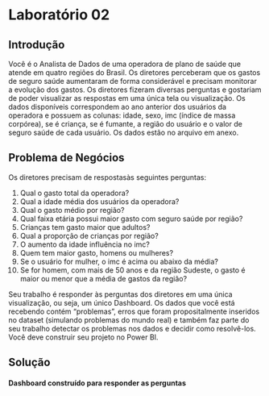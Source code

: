 # Laboratório 02

## Introdução
Você  é  o Analista de  Dados  de  uma operadora  de  plano  de  saúde  que atende em quatro regiões do Brasil. Os diretores perceberam que os gastos de seguro  saúde  aumentaram de  forma  considerável  e  precisam monitorar  a evolução dos gastos. Os diretores fizeram diversas perguntas e gostariam de poder visualizar as respostas em uma única tela ou visualização. Os  dados  disponíveis  correspondem  ao  ano  anterior  dos  usuários  da operadora e possuem as colunas: idade, sexo, imc (índice de massa corpórea), se é criança, se é fumante, a região do usuário e o valor de seguro saúde de cada usuário. Os dados estão no arquivo em anexo.

## Problema de Negócios

Os diretores precisam de respostasàs seguintes perguntas:

1. Qual o gasto total da operadora?
2. Qual a idade média dos usuários da operadora?
3. Qual o gasto médio por região?
4. Qual faixa etária possui maior gasto com seguro saúde por região?
5. Crianças tem gasto maior que adultos?
6. Qual a proporção de crianças por região?
7. O aumento da idade influência no imc?
8. Quem tem maior gasto, homens ou mulheres?
9. Se o usuário for mulher, o imc é acima ou abaixo da média?
10. Se for homem, com mais de 50 anos e da região Sudeste, o gasto é maior ou menor que a média de gastos da região?

Seu  trabalho  é  responder  às  perguntas  dos  diretores  em  uma  única visualização, ou seja, um único Dashboard. Os  dados  que  você está  recebendo  contém  “problemas”,  erros  que foram  propositalmente  inseridos  no  dataset  (simulando  problemas  do mundo real) e também faz parte do seu trabalho detectar os problemas nos dados e decidir como resolvê-los. Você deve construir seu projeto no Power BI. 

## Solução

#### Dashboard construído para responder as perguntas
